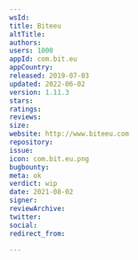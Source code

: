 ```yaml
---
wsId: 
title: Biteeu
altTitle: 
authors: 
users: 1000
appId: com.bit.eu
appCountry: 
released: 2019-07-03
updated: 2022-06-02
version: 1.11.3
stars: 
ratings: 
reviews: 
size: 
website: http://www.biteeu.com
repository: 
issue: 
icon: com.bit.eu.png
bugbounty: 
meta: ok
verdict: wip
date: 2021-08-02
signer: 
reviewArchive: 
twitter: 
social: 
redirect_from: 

---
```


